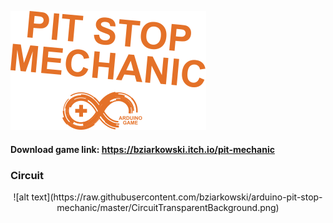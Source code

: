 ![alt text](https://raw.githubusercontent.com/bziarkowski/arduino-pit-stop-mechanic/master/Banner2.png)

#### Download game link: https://bziarkowski.itch.io/pit-mechanic

### Circuit

<center>![alt text](https://raw.githubusercontent.com/bziarkowski/arduino-pit-stop-mechanic/master/CircuitTransparentBackground.png)</center>
